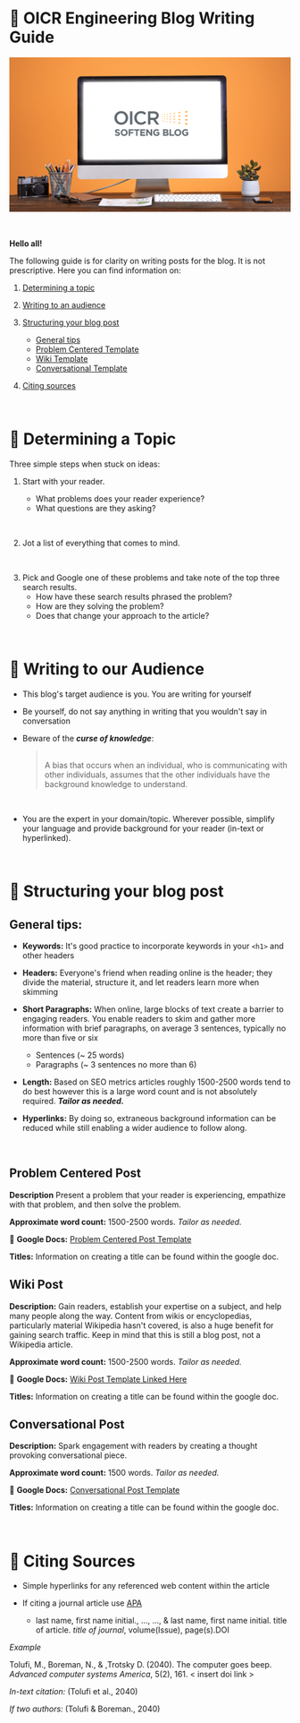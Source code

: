 # :newspaper: OICR Engineering Blog Writing Guide

<a href="https://softeng.oicr.on.ca/"><img src="images/OICRHero.jpg"></a>

<br />

**Hello all!**

The following guide is for clarity on writing posts for the blog. It is not prescriptive. Here you can find information on:

1. [Determining a topic](#thought_balloon-determining-a-topic)

2. [Writing to an audience](#memo-writing-to-an-audience)

3. [Structuring your blog post](#dart-structuring-your-blog-post)

    - [General tips](#general-tips)
    - [Problem Centered Template](#problem-centered-post)
    - [Wiki Template](#wiki-post)
    - [Conversational Template](#wiki-post)
4. [Citing sources](#citing-sources)

<br />

# :thought_balloon: Determining a Topic

Three simple steps when stuck on ideas:

1. Start with your reader.

    - What problems does your reader experience?
    - What questions are they asking? 

<br/>

2. Jot a list of everything that comes to mind.

</br>

3. Pick and Google one of these problems and take note of the top three search results.
    - How have these search results phrased the problem?
    - How are they solving the problem?
    - Does that change your approach to the article?

<br />

# :memo: Writing to our Audience

- This blog's target audience is you. You are writing for yourself
- Be yourself, do not say anything in writing that you wouldn't say in conversation

- Beware of the ***curse of knowledge***:
    
    > <br />
    > A bias that occurs when an individual, who is communicating with other individuals, assumes that the other individuals have the background knowledge to understand.
    >
    > <br />

<br />

- You are the expert in your domain/topic. Wherever possible, simplify your language and provide background for your reader (in-text or hyperlinked).

<br />

# :dart: Structuring your blog post

## General tips:

- **Keywords:** It's good practice to incorporate keywords in your ```<h1>``` and other headers 

- **Headers:** Everyone's friend when reading online is the header; they divide the material, structure it, and let readers learn more when skimming

- **Short Paragraphs:** When online, large blocks of text create a barrier to engaging readers. You enable readers to skim and gather more information with brief paragraphs, on average 3 sentences, typically no more than five or six
    - Sentences (~ 25 words) 
    - Paragraphs (~ 3 sentences no more than 6)

- **Length:** Based on SEO metrics articles roughly 1500-2500 words tend to do best however this is a large word count and is not absolutely required. ***Tailor as needed.***
    
- **Hyperlinks:** By doing so, extraneous background information can be reduced while still enabling a wider audience to follow along.

<br />

## Problem Centered Post

**Description** Present a problem that your reader is experiencing, empathize with that problem, and then solve the problem.

**Approximate word count:** 1500-2500 words. *Tailor as needed.*

:memo: **Google Docs:** [Problem Centered Post Template](https://docs.google.com/document/d/1BStxDjG_iGDc1m-pgOxnMNsh3e5oRmD4llS9DLe92k0/edit?usp=sharing)

**Titles:** Information on creating a title can be found within the google doc. 

## Wiki Post

**Description:** Gain readers, establish your expertise on a subject, and help many people along the way. Content from wikis or encyclopedias, particularly material Wikipedia hasn't covered, is also a huge benefit for gaining search traffic. Keep in mind that this is still a blog post, not a Wikipedia article.  

**Approximate word count:** 1500-2500 words. *Tailor as needed.*

 :memo: **Google Docs:** [Wiki Post Template Linked Here](https://docs.google.com/document/d/1BEra-ugD4ETTv_9WQNOwGhMBgry7yeYnW5TEzmDb7Bs/edit?usp=sharing)

 **Titles:** Information on creating a title can be found within the google doc. 

## Conversational Post

**Description:** Spark engagement with readers by creating a thought provoking conversational piece.

**Approximate word count:** 1500 words.  *Tailor as needed.*

:memo: **Google Docs:** [Conversational Post Template](https://docs.google.com/document/d/1_-hJgzEvtFbCwIfn6hrhhojI-mYaFZ-NJ0bWnDqExgM/edit?usp=sharing)

**Titles:** Information on creating a title can be found within the google doc. 

<br />

# :pencil: Citing Sources

- Simple hyperlinks for any referenced web content within the article 

- If citing a journal article use [APA](https://www.grammarly.com/citations?utm_source=google&utm_medium=cpc&utm_campaign=bts2022-citations-ps-cg&gclid=EAIaIQobChMIm6Kgh_Xs-wIVz8mUCR0-yQGMEAAYASAAEgLu__D_BwE&gclsrc=aw.ds)


    - last name, first name initial., ..., ..., & last name, first name initial. title of article. *title of journal*, volume(Issue), page(s).DOI

*Example*

Tolufi, M., Boreman, N., & ,Trotsky D. (2040). The computer goes beep. *Advanced computer systems America*, 5(2), 161. < insert doi link >

*In-text citation:* (Tolufi et al., 2040)

*If two authors:* (Tolufi & Boreman., 2040)